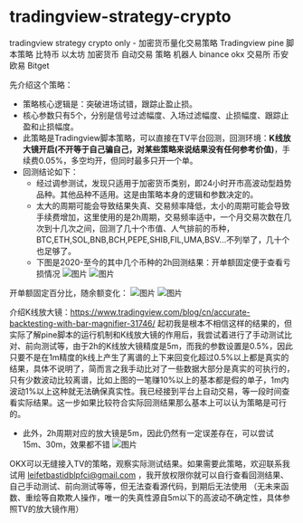 # tradingview-strategy-crypto
tradingview strategy crypto only - 加密货币量化交易策略 Tradingview pine 脚本策略 比特币 以太坊 加密货币 自动交易 策略 机器人 binance okx 交易所 币安 欧易 Bitget 

先介绍这个策略：
* 策略核心逻辑是：突破进场试错，跟踪止盈止损。
* 核心参数只有5个，分别是信号过滤幅度、入场过滤幅度、止损幅度、跟踪止盈和止损幅度。
* 此策略是Tradingview脚本策略，可以直接在TV平台回测，回测环境：**K线放大镜开启(不开等于自己骗自己，对某些策略来说结果没有任何参考价值)**，手续费0.05%，多空均开，但同时最多只开一个单。
* 回测结论如下：
  + 经过调参测试，发现只适用于加密货币类别，即24小时开市高波动型趋势品种。其他品种不适用。这是由策略本身的逻辑和参数决定的。
  + 太大的周期可能会导致结果失真、交易频率降低，太小的周期可能会导致手续费增加，这里使用的是2h周期，交易频率适中，一个月交易次数在几次到十几次之间，回测了几十个市值、人气排前的币种，BTC,ETH,SOL,BNB,BCH,PEPE,SHIB,FIL,UMA,BSV...不列举了，几十个也足够了。
  + 下图是2020-至今的其中几个币种的2h回测结果：开单额固定便于查看亏损情况
![图片](https://github.com/user-attachments/assets/c320a5d9-8647-4eb3-98b9-700b65cd1a88)
![图片](https://github.com/user-attachments/assets/26123645-79c3-47a2-9608-cf7bb5580b49)

开单额固定百分比，随余额变化：
![图片](https://github.com/user-attachments/assets/fd176ff6-591d-410c-b1ef-fa04d0ae879e)
![图片](https://github.com/user-attachments/assets/86439b8a-7ee5-4241-b3e2-612f97f5a4bb)

介绍K线放大镜：https://www.tradingview.com/blog/cn/accurate-backtesting-with-bar-magnifier-31746/
起初我是根本不相信这样的结果的，但实际了解pine脚本的运行机制和K线放大镜的作用后，我尝试着进行了手动测试比对、前向测试等，由于2h的K线放大镜精度是5m，而我的参数设置是0.5%，因此只要不是在1m精度的k线上产生了离谱的上下来回变化超过0.5%以上都是真实的结果，具体不说明了，简而言之我手动比对了一些数据大部分是真实的可执行的，只有少数波动比较离谱，比如上图的一笔赚10%以上的基本都是假的单子，1m内波动1%以上这种就无法确保真实性。我已经接到平台上自动交易，等一段时间查看实际结果。这一步如果比较符合实际回测结果那么基本上可以认为策略是可行的。
+ 此外，2h周期对应的放大镜是5m，因此仍然有一定误差存在，可以尝试15m、30m，效果都不错
![图片](https://github.com/user-attachments/assets/4f46ec8d-4610-4768-834a-f2b238fdcca8)

OKX可以无缝接入TV的策略，观察实际测试结果。如果需要此策略，欢迎联系我试用 leifetbastidblpfci@gmail.com ，我开放权限你就可以自行查看回测结果、自己手动测试、前向测试等等，但无法查看源代码，到期后无法使用
（无未来函数、重绘等自欺欺人操作，唯一的失真性源自5m以下的高波动不确定性，具体参照TV的放大镜作用）
